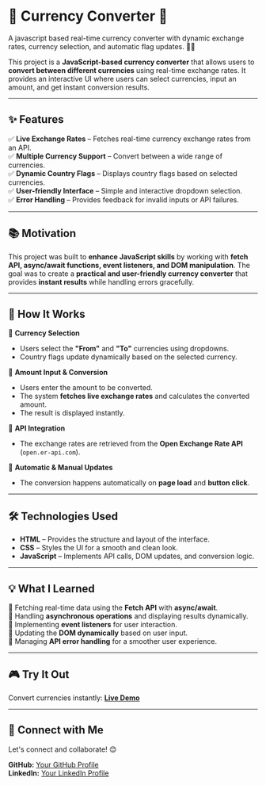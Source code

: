 # 📌 Currency Converter 💱  

A javascript based real-time currency converter with dynamic exchange rates, currency selection, and automatic flag updates. 🚀💱

This project is a **JavaScript-based currency converter** that allows users to **convert between different currencies** using real-time exchange rates. It provides an interactive UI where users can select currencies, input an amount, and get instant conversion results.  

---

## ✨ Features  

✅ **Live Exchange Rates** – Fetches real-time currency exchange rates from an API.  
✅ **Multiple Currency Support** – Convert between a wide range of currencies.  
✅ **Dynamic Country Flags** – Displays country flags based on selected currencies.  
✅ **User-friendly Interface** – Simple and interactive dropdown selection.  
✅ **Error Handling** – Provides feedback for invalid inputs or API failures.  

---

## 📚 Motivation  

This project was built to **enhance JavaScript skills** by working with **fetch API, async/await functions, event listeners, and DOM manipulation**. The goal was to create a **practical and user-friendly currency converter** that provides **instant results** while handling errors gracefully.  

---

## 🚀 How It Works  

🔹 **Currency Selection**  
- Users select the **"From"** and **"To"** currencies using dropdowns.  
- Country flags update dynamically based on the selected currency.  

🔹 **Amount Input & Conversion**  
- Users enter the amount to be converted.  
- The system **fetches live exchange rates** and calculates the converted amount.  
- The result is displayed instantly.  

🔹 **API Integration**  
- The exchange rates are retrieved from the **Open Exchange Rate API** (`open.er-api.com`).  

🔹 **Automatic & Manual Updates**  
- The conversion happens automatically on **page load** and **button click**.  

---

## 🛠️ Technologies Used  

- **HTML** – Provides the structure and layout of the interface.  
- **CSS** – Styles the UI for a smooth and clean look.  
- **JavaScript** – Implements API calls, DOM updates, and conversion logic.  

---

## 💡 What I Learned  

🔹 Fetching real-time data using the **Fetch API** with **async/await**.  
🔹 Handling **asynchronous operations** and displaying results dynamically.  
🔹 Implementing **event listeners** for user interaction.  
🔹 Updating the **DOM dynamically** based on user input.  
🔹 Managing **API error handling** for a smoother user experience.  

---

## 🎮 Try It Out  

Convert currencies instantly: **[Live Demo](#)**  

---

## 🔗 Connect with Me  

Let's connect and collaborate! 😊  

**GitHub:** [Your GitHub Profile](#)  
**LinkedIn:** [Your LinkedIn Profile](#)  
